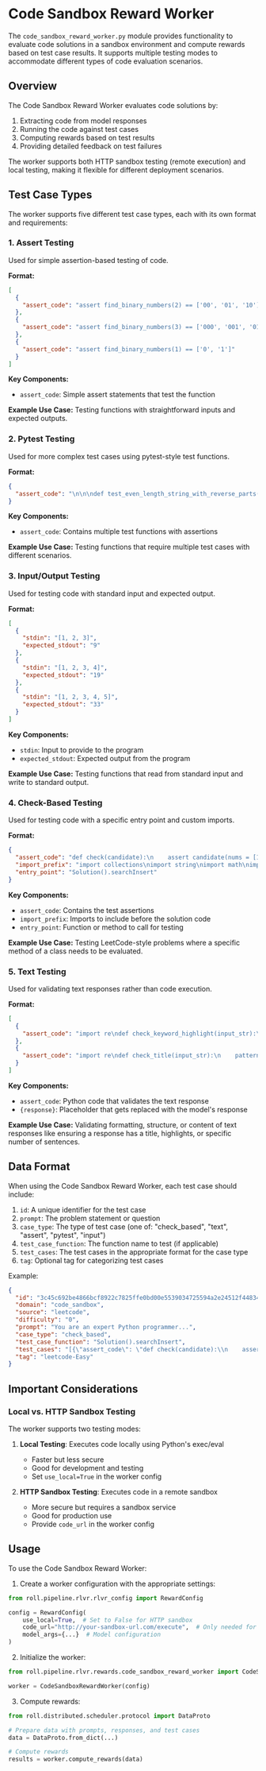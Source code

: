# Code Sandbox Reward Worker

The `code_sandbox_reward_worker.py` module provides functionality to evaluate code solutions in a sandbox environment and compute rewards based on test case results. It supports multiple testing modes to accommodate different types of code evaluation scenarios.

## Overview

The Code Sandbox Reward Worker evaluates code solutions by:
1. Extracting code from model responses
2. Running the code against test cases
3. Computing rewards based on test results
4. Providing detailed feedback on test failures

The worker supports both HTTP sandbox testing (remote execution) and local testing, making it flexible for different deployment scenarios.

## Test Case Types

The worker supports five different test case types, each with its own format and requirements:

### 1. Assert Testing

Used for simple assertion-based testing of code.

**Format:**
```json
[
  {
    "assert_code": "assert find_binary_numbers(2) == ['00', '01', '10']"
  },
  {
    "assert_code": "assert find_binary_numbers(3) == ['000', '001', '010', '100', '101']"
  },
  {
    "assert_code": "assert find_binary_numbers(1) == ['0', '1']"
  }
]
```

**Key Components:**
- `assert_code`: Simple assert statements that test the function

**Example Use Case:**
Testing functions with straightforward inputs and expected outputs.

### 2. Pytest Testing

Used for more complex test cases using pytest-style test functions.

**Format:**
```json
{
  "assert_code": "\n\n\ndef test_even_length_string_with_reverse_parts():\n    assert can_split_into_reverse_parts(\"abccba\") == True\n\ndef test_even_length_string_without_reverse_parts():\n    assert can_split_into_reverse_parts(\"abcdef\") == False\n\ndef test_odd_length_string():\n    assert can_split_into_reverse_parts(\"abcba\") == False\n\ndef test_empty_string():\n    assert can_split_into_reverse_parts(\"\") == True\n\ndef test_single_character_string():\n    assert can_split_into_reverse_parts(\"a\") == False\n\ndef test_string_with_mixed_cases():\n    assert can_split_into_reverse_parts(\"AbCCba\") == False\n\ndef test_palindrome_string():\n    assert can_split_into_reverse_parts(\"abccba\") == True\n    assert can_split_into_reverse_parts(\"abcdedcba\") == False"
}
```

**Key Components:**
- `assert_code`: Contains multiple test functions with assertions

**Example Use Case:**
Testing functions that require multiple test cases with different scenarios.

### 3. Input/Output Testing

Used for testing code with standard input and expected output.

**Format:**
```json
[
  {
    "stdin": "[1, 2, 3]",
    "expected_stdout": "9"
  },
  {
    "stdin": "[1, 2, 3, 4]",
    "expected_stdout": "19"
  },
  {
    "stdin": "[1, 2, 3, 4, 5]",
    "expected_stdout": "33"
  }
]
```

**Key Components:**
- `stdin`: Input to provide to the program
- `expected_stdout`: Expected output from the program

**Example Use Case:**
Testing functions that read from standard input and write to standard output.

### 4. Check-Based Testing

Used for testing code with a specific entry point and custom imports.

**Format:**

```json
{
  "assert_code": "def check(candidate):\n    assert candidate(nums = [1,3,5,6], target = 5) == 2\n    assert candidate(nums = [1,3,5,6], target = 2) == 1\n    assert candidate(nums = [1,3,5,6], target = 7) == 4\n",
  "import_prefix": "import collections\nimport string\nimport math\nimport datetime\n\nfrom typing import *\nfrom functools import *\nfrom collections import *\nfrom itertools import *\nfrom heapq import *\nfrom bisect import *\nfrom string import *\nfrom operator import *\nfrom math import *\n\ninf = float('inf')\n\n",
  "entry_point": "Solution().searchInsert"
}
```

**Key Components:**

- `assert_code`: Contains the test assertions
- `import_prefix`: Imports to include before the solution code
- `entry_point`: Function or method to call for testing

**Example Use Case:**
Testing LeetCode-style problems where a specific method of a class needs to be evaluated.

### 5. Text Testing

Used for validating text responses rather than code execution.

**Format:**

```json
[
  {
    "assert_code": "import re\ndef check_keyword_highlight(input_str):\n    highlights = re.findall(r'\\\\*[^\\\\n\\\\*]+\\\\*', input_str)\n    return len(highlights) >= 1\ninput_str = {response}\nres = check_keyword_highlight(input_str)\nassert res == True"
  },
  {
    "assert_code": "import re\ndef check_title(input_str):\n    pattern = r'<<[^\\\\n]+>>'\n    re_pattern = re.compile(pattern)\n    titles = re.findall(re_pattern, input_str)\n\n    for title in titles:\n        if title.lstrip('<').rstrip('>').strip():\n            return True\n    return False\ninput_str = {response}\nres = check_title(input_str)\nassert res == True"
  }
]
```

**Key Components:**

- `assert_code`: Python code that validates the text response
- `{response}`: Placeholder that gets replaced with the model's response

**Example Use Case:**
Validating formatting, structure, or content of text responses like ensuring a response has a title, highlights, or specific number of sentences.

## Data Format

When using the Code Sandbox Reward Worker, each test case should include:

1. `id`: A unique identifier for the test case
2. `prompt`: The problem statement or question
3. `case_type`: The type of test case (one of: "check_based", "text", "assert", "pytest", "input")
4. `test_case_function`: The function name to test (if applicable)
5. `test_cases`: The test cases in the appropriate format for the case type
6. `tag`: Optional tag for categorizing test cases

Example:

```json
{
  "id": "3c45c692be4866bcf8922c7825ffe0bd00e5539034725594a2e24512f44834b5",
  "domain": "code_sandbox",
  "source": "leetcode",
  "difficulty": "0",
  "prompt": "You are an expert Python programmer...",
  "case_type": "check_based",
  "test_case_function": "Solution().searchInsert",
  "test_cases": "[{\"assert_code\": \"def check(candidate):\\n    assert candidate(nums = [1,3,5,6], target = 5) == 2\\n    assert candidate(nums = [1,3,5,6], target = 2) == 1\\n    assert candidate(nums = [1,3,5,6], target = 7) == 4\\n\", \"import_prefix\": \"import collections\\nimport string\\nimport math\\nimport datetime\\n\\nfrom typing import *\\nfrom functools import *\\nfrom collections import *\\nfrom itertools import *\\nfrom heapq import *\\nfrom bisect import *\\nfrom string import *\\nfrom operator import *\\nfrom math import *\\n\\ninf = float('inf')\\n\\n\", \"entry_point\": \"Solution().searchInsert\"}]",
  "tag": "leetcode-Easy"
}
```

## Important Considerations

### Local vs. HTTP Sandbox Testing

The worker supports two testing modes:

1. **Local Testing**: Executes code locally using Python's exec/eval
   - Faster but less secure
   - Good for development and testing
   - Set `use_local=True` in the worker config

2. **HTTP Sandbox Testing**: Executes code in a remote sandbox
   - More secure but requires a sandbox service
   - Good for production use
   - Provide `code_url` in the worker config

## Usage

To use the Code Sandbox Reward Worker:

1. Create a worker configuration with the appropriate settings:

```python
from roll.pipeline.rlvr.rlvr_config import RewardConfig

config = RewardConfig(
    use_local=True,  # Set to False for HTTP sandbox
    code_url="http://your-sandbox-url.com/execute",  # Only needed for HTTP sandbox
    model_args={...}  # Model configuration
)
```

2. Initialize the worker:

```python
from roll.pipeline.rlvr.rewards.code_sandbox_reward_worker import CodeSandboxRewardWorker

worker = CodeSandboxRewardWorker(config)
```

3. Compute rewards:

```python
from roll.distributed.scheduler.protocol import DataProto

# Prepare data with prompts, responses, and test cases
data = DataProto.from_dict(...)

# Compute rewards
results = worker.compute_rewards(data)
```

